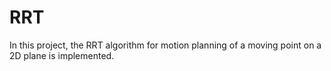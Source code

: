 # RRT
In this project, the RRT algorithm for motion planning of a moving point on a 2D plane is implemented.

